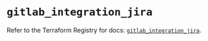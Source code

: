 # `gitlab_integration_jira`

Refer to the Terraform Registry for docs: [`gitlab_integration_jira`](https://registry.terraform.io/providers/gitlabhq/gitlab/18.3.0/docs/resources/integration_jira).
